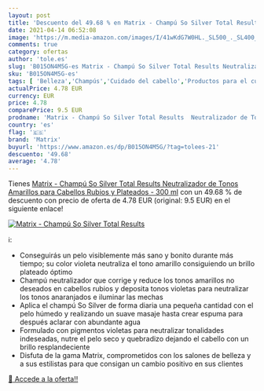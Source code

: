 ```yaml
---
layout: post
title: 'Descuento del 49.68 % en Matrix - Champú So Silver Total Results '
date: 2021-04-14 06:52:08
image: 'https://m.media-amazon.com/images/I/41wKdG7W0HL._SL500_._SL400_.jpg'
comments: true
category: ofertas
author: 'tole.es'
slug: 'B015ON4M5G-es Matrix - Champú So Silver Total Results Neutralizador de...'
sku: 'B015ON4M5G-es'
tags: [ 'Belleza','Champús','Cuidado del cabello','Productos para el cuidado del cabello','champú','matrix', ]
actualPrice: 4.78 EUR
currency: EUR
price: 4.78
comparePrice: 9.5 EUR
prodname: 'Matrix - Champú So Silver Total Results  Neutralizador de Tonos Amarillos para Cabellos Rubios y Plateados - 300 ml'
country: 'es'
flag: '🇪🇸'
brand: 'Matrix'
buyurl: 'https://www.amazon.es/dp/B015ON4M5G/?tag=tolees-21'
descuento: '49.68'
average: '4.78'
---
```


Tienes [Matrix - Champú So Silver Total Results  Neutralizador de Tonos Amarillos para Cabellos Rubios y Plateados - 300 ml](https://www.amazon.es/dp/B015ON4M5G/?tag=tolees-21) con un 49.68 % de descuento con precio de oferta de 4.78 EUR (original: 9.5 EUR) en el siguiente enlace!

[![Matrix - Champú So Silver Total Results ](https://m.media-amazon.com/images/I/41wKdG7W0HL._SL500_._SL400_.jpg)](https://www.amazon.es/dp/B015ON4M5G/?tag=tolees-21)

ℹ️:

- Conseguirás un pelo visiblemente más sano y bonito durante más tiempo; su color violeta neutraliza el tono amarillo consiguiendo un brillo plateado óptimo
- Champú neutralizador que corrige y reduce los tonos amarillos no deseados en cabellos rubios y deposita tonos violetas para neutralizar los tonos anaranjados e iluminar las mechas
- Aplica el champú So Silver de forma diaria una pequeña cantidad con el pelo húmedo y realizando un suave masaje hasta crear espuma para después aclarar con abundante agua
- Formulado con pigmentos violetas para neutralizar tonalidades indeseadas, nutre el pelo seco y quebradizo dejando el cabello con un brillo resplandeciente
- Disfuta de la gama Matrix, comprometidos con los salones de belleza y a sus estilistas para que consigan un cambio positivo en sus clientes

[🛒 Accede a la oferta!!](https://www.amazon.es/dp/B015ON4M5G/?tag=tolees-21)
